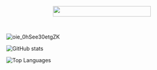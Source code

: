 <p align="center">
  <img width="258" height="28" src="https://user-images.githubusercontent.com/100599424/189487303-fe0e7209-0ec2-4a36-b1a7-995cd6a7e9ef.png">
</p>

<p align="center">⠀
</p>

![oie_0hSee30etgZK](https://user-images.githubusercontent.com/100599424/189487147-bbd486dd-f47c-43c2-ac05-72e7e008f5a3.png)

![GitHub stats](https://github-readme-stats.vercel.app/api?username=mohitbaggu&show_icons=true&title_color=13ac0e&bg_color=00000000&icon_color=13ac0e&border_color=13ac0e&text_color=13ac0e&hide_title=true&hide_border=true)

![Top Languages](https://github-readme-stats.vercel.app/api/top-langs/?username=mohitbaggu&title_color=13ac0e&bg_color=00000000&icon_color=13ac0e&border_color=13ac0e&text_color=13ac0e&hide_title=true&hide_border=true)
